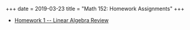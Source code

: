 +++
date = 2019-03-23
title = "Math 152: Homework Assignments"
+++

  * [Homework 1 -- Linear Algebra Review](https://www.thanghuynh.io/teaching/math152_spring19/Math152_HW1.pdf)

